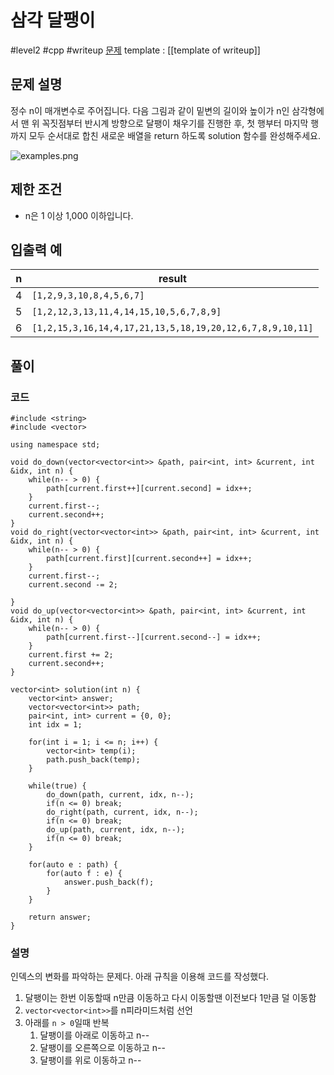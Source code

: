 # 삼각 달팽이

#level2 #cpp #writeup
[문제](https://school.programmers.co.kr/learn/courses/30/lessons/68645)
template : [[template of writeup]]

## 문제 설명

정수 n이 매개변수로 주어집니다. 다음 그림과 같이 밑변의 길이와 높이가 n인 삼각형에서 맨 위 꼭짓점부터 반시계 방향으로 달팽이 채우기를 진행한 후, 첫 행부터 마지막 행까지 모두 순서대로 합친 새로운 배열을 return 하도록 solution 함수를 완성해주세요.

![examples.png](https://grepp-programmers.s3.ap-northeast-2.amazonaws.com/files/production/e1e53b93-dcdf-446f-b47f-e8ec1292a5e0/examples.png)

## 제한 조건

- n은 1 이상 1,000 이하입니다.

## 입출력 예

| n   | result                                                    |
| --- | --------------------------------------------------------- |
| 4   | `[1,2,9,3,10,8,4,5,6,7]`                                  |
| 5   | `[1,2,12,3,13,11,4,14,15,10,5,6,7,8,9]`                   |
| 6   | `[1,2,15,3,16,14,4,17,21,13,5,18,19,20,12,6,7,8,9,10,11]` |

## 풀이

### 코드

```
#include <string>
#include <vector>

using namespace std;

void do_down(vector<vector<int>> &path, pair<int, int> &current, int &idx, int n) {
    while(n-- > 0) {
        path[current.first++][current.second] = idx++;
    }
    current.first--;
    current.second++;
}
void do_right(vector<vector<int>> &path, pair<int, int> &current, int &idx, int n) {
    while(n-- > 0) {
        path[current.first][current.second++] = idx++;
    }
    current.first--;
    current.second -= 2;
    
}
void do_up(vector<vector<int>> &path, pair<int, int> &current, int &idx, int n) {
    while(n-- > 0) {
        path[current.first--][current.second--] = idx++;
    }
    current.first += 2;
    current.second++;
}

vector<int> solution(int n) {
    vector<int> answer;
    vector<vector<int>> path;
    pair<int, int> current = {0, 0};
    int idx = 1;
    
    for(int i = 1; i <= n; i++) {
        vector<int> temp(i);
        path.push_back(temp);
    }
    
    while(true) {
        do_down(path, current, idx, n--);
        if(n <= 0) break; 
        do_right(path, current, idx, n--);
        if(n <= 0) break; 
        do_up(path, current, idx, n--);
        if(n <= 0) break; 
    }
    
    for(auto e : path) {
        for(auto f : e) {
            answer.push_back(f);
        }
    }
    
    return answer;
}
```

### 설명

인덱스의 변화를 파악하는 문제다. 아래 규칙을 이용해 코드를 작성했다.

1. 달팽이는 한번 이동할때 n만큼 이동하고 다시 이동할땐 이전보다 1만큼 덜 이동함
2. `vector<vector<int>>`를  n피라미드처럼 선언
3. 아래를 `n > 0`일때 반복
	1. 달팽이를 아래로 이동하고 n--
	2. 달팽이를 오른쪽으로 이동하고 n--
	3. 달팽이를 위로 이동하고 n--

